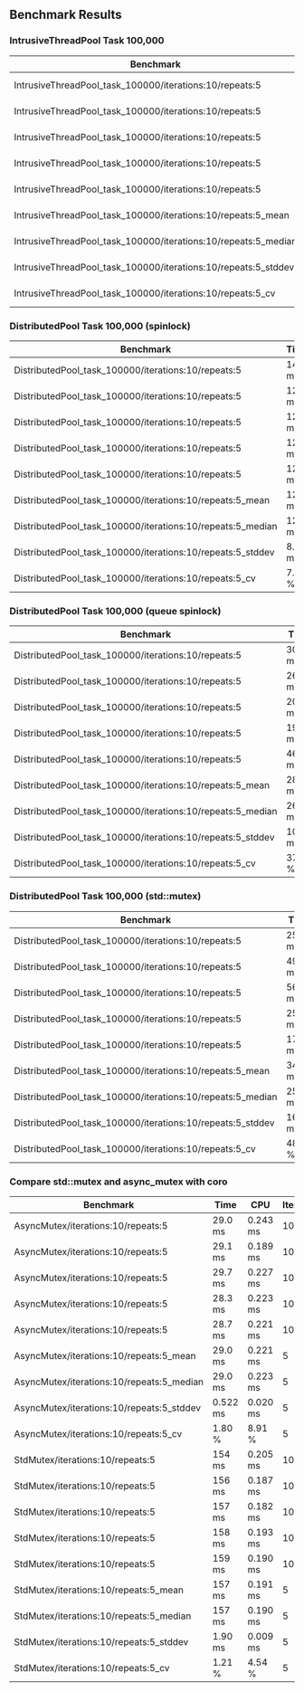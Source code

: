 ## Benchmark Results

### IntrusiveThreadPool Task 100,000

| Benchmark                                                      | Time    | CPU    | Iterations |
|----------------------------------------------------------------|---------|--------|------------|
| IntrusiveThreadPool_task_100000/iterations:10/repeats:5        | 304 ms  | 89.4 ms| 10         |
| IntrusiveThreadPool_task_100000/iterations:10/repeats:5        | 339 ms  | 86.4 ms| 10         |
| IntrusiveThreadPool_task_100000/iterations:10/repeats:5        | 345 ms  | 90.6 ms| 10         |
| IntrusiveThreadPool_task_100000/iterations:10/repeats:5        | 301 ms  | 98.1 ms| 10         |
| IntrusiveThreadPool_task_100000/iterations:10/repeats:5        | 309 ms  | 100.0 ms| 10        |
| IntrusiveThreadPool_task_100000/iterations:10/repeats:5_mean   | 320 ms  | 92.9 ms| 5          |
| IntrusiveThreadPool_task_100000/iterations:10/repeats:5_median | 309 ms  | 90.6 ms| 5          |
| IntrusiveThreadPool_task_100000/iterations:10/repeats:5_stddev | 20.8 ms | 5.86 ms| 5          |
| IntrusiveThreadPool_task_100000/iterations:10/repeats:5_cv     | 6.50 %  | 6.31 % | 5          |

### DistributedPool Task 100,000 (spinlock)

| Benchmark                                                     | Time   | CPU     | Iterations |
|---------------------------------------------------------------|--------|---------|------------|
| DistributedPool_task_100000/iterations:10/repeats:5           | 143 ms | 60.0 ms | 10         |
| DistributedPool_task_100000/iterations:10/repeats:5           | 123 ms | 59.3 ms | 10         |
| DistributedPool_task_100000/iterations:10/repeats:5           | 124 ms | 59.3 ms | 10         |
| DistributedPool_task_100000/iterations:10/repeats:5           | 122 ms | 58.6 ms | 10         |
| DistributedPool_task_100000/iterations:10/repeats:5           | 123 ms | 59.2 ms | 10         |
| DistributedPool_task_100000/iterations:10/repeats:5_mean      | 127 ms | 59.3 ms | 5          |
| DistributedPool_task_100000/iterations:10/repeats:5_median    | 123 ms | 59.3 ms | 5          |
| DistributedPool_task_100000/iterations:10/repeats:5_stddev    | 8.96 ms| 0.477 ms| 5          |
| DistributedPool_task_100000/iterations:10/repeats:5_cv        | 7.05 % | 0.80 %  | 5          |

### DistributedPool Task 100,000 (queue spinlock)

| Benchmark                                                     | Time   | CPU    | Iterations |
|---------------------------------------------------------------|--------|--------|------------|
| DistributedPool_task_100000/iterations:10/repeats:5           | 304 ms | 126 ms | 10         |
| DistributedPool_task_100000/iterations:10/repeats:5           | 263 ms | 107 ms | 10         |
| DistributedPool_task_100000/iterations:10/repeats:5           | 205 ms | 79.7 ms| 10         |
| DistributedPool_task_100000/iterations:10/repeats:5           | 190 ms | 78.7 ms| 10         |
| DistributedPool_task_100000/iterations:10/repeats:5           | 460 ms | 189 ms | 10         |
| DistributedPool_task_100000/iterations:10/repeats:5_mean      | 285 ms | 116 ms | 5          |
| DistributedPool_task_100000/iterations:10/repeats:5_median    | 263 ms | 107 ms | 5          |
| DistributedPool_task_100000/iterations:10/repeats:5_stddev    | 108 ms | 45.5 ms| 5          |
| DistributedPool_task_100000/iterations:10/repeats:5_cv        | 37.98 %| 39.18 %| 5          |

### DistributedPool Task 100,000 (std::mutex)

| Benchmark                                                       | Time    | CPU    | Iterations |
|-----------------------------------------------------------------|---------|--------|------------|
| DistributedPool_task_100000/iterations:10/repeats:5             | 254 ms  | 96.8 ms| 10         |
| DistributedPool_task_100000/iterations:10/repeats:5             | 492 ms  | 196 ms | 10         |
| DistributedPool_task_100000/iterations:10/repeats:5             | 563 ms  | 224 ms | 10         |
| DistributedPool_task_100000/iterations:10/repeats:5             | 254 ms  | 118 ms | 10         |
| DistributedPool_task_100000/iterations:10/repeats:5             | 175 ms  | 83.4 ms| 10         |
| DistributedPool_task_100000/iterations:10/repeats:5_mean        | 348 ms  | 144 ms | 5          |
| DistributedPool_task_100000/iterations:10/repeats:5_median      | 254 ms  | 118 ms | 5          |
| DistributedPool_task_100000/iterations:10/repeats:5_stddev      | 169 ms  | 62.7 ms| 5          |
| DistributedPool_task_100000/iterations:10/repeats:5_cv          | 48.67 % | 43.65 %| 5          |

### Compare std::mutex and async_mutex with coro

| Benchmark                                     | Time     | CPU     | Iterations |
|-----------------------------------------------|----------|---------|------------|
| AsyncMutex/iterations:10/repeats:5            | 29.0 ms  | 0.243 ms| 10         |
| AsyncMutex/iterations:10/repeats:5            | 29.1 ms  | 0.189 ms| 10         |
| AsyncMutex/iterations:10/repeats:5            | 29.7 ms  | 0.227 ms| 10         |
| AsyncMutex/iterations:10/repeats:5            | 28.3 ms  | 0.223 ms| 10         |
| AsyncMutex/iterations:10/repeats:5            | 28.7 ms  | 0.221 ms| 10         |
| AsyncMutex/iterations:10/repeats:5_mean       | 29.0 ms  | 0.221 ms| 5          |
| AsyncMutex/iterations:10/repeats:5_median     | 29.0 ms  | 0.223 ms| 5          |
| AsyncMutex/iterations:10/repeats:5_stddev     | 0.522 ms | 0.020 ms| 5          |
| AsyncMutex/iterations:10/repeats:5_cv         | 1.80 %   | 8.91 %  | 5          |
| StdMutex/iterations:10/repeats:5              | 154 ms   | 0.205 ms| 10         |
| StdMutex/iterations:10/repeats:5              | 156 ms   | 0.187 ms| 10         |
| StdMutex/iterations:10/repeats:5              | 157 ms   | 0.182 ms| 10         |
| StdMutex/iterations:10/repeats:5              | 158 ms   | 0.193 ms| 10         |
| StdMutex/iterations:10/repeats:5              | 159 ms   | 0.190 ms| 10         |
| StdMutex/iterations:10/repeats:5_mean         | 157 ms   | 0.191 ms| 5          |
| StdMutex/iterations:10/repeats:5_median       | 157 ms   | 0.190 ms| 5          |
| StdMutex/iterations:10/repeats:5_stddev       | 1.90 ms  | 0.009 ms| 5          |
| StdMutex/iterations:10/repeats:5_cv           | 1.21 %   | 4.54 %  | 5          |